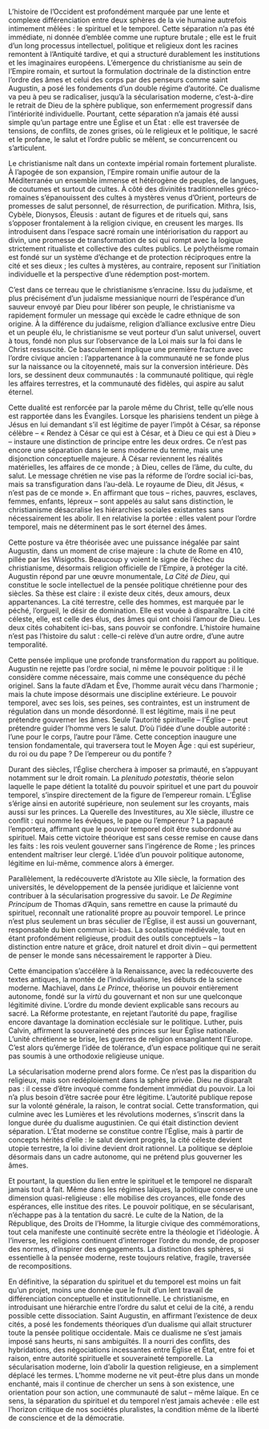 L’histoire de l’Occident est profondément marquée par une lente et complexe différenciation entre deux sphères de la vie humaine autrefois intimement mêlées : le spirituel et le temporel. Cette séparation n’a pas été immédiate, ni donnée d’emblée comme une rupture brutale ; elle est le fruit d’un long processus intellectuel, politique et religieux dont les racines remontent à l’Antiquité tardive, et qui a structuré durablement les institutions et les imaginaires européens. L’émergence du christianisme au sein de l’Empire romain, et surtout la formulation doctrinale de la distinction entre l’ordre des âmes et celui des corps par des penseurs comme saint Augustin, a posé les fondements d’un double régime d’autorité. Ce dualisme va peu à peu se radicaliser, jusqu’à la sécularisation moderne, c’est-à-dire le retrait de Dieu de la sphère publique, son enfermement progressif dans l’intériorité individuelle. Pourtant, cette séparation n’a jamais été aussi simple qu’un partage entre une Église et un État : elle est traversée de tensions, de conflits, de zones grises, où le religieux et le politique, le sacré et le profane, le salut et l’ordre public se mêlent, se concurrencent ou s’articulent.

Le christianisme naît dans un contexte impérial romain fortement pluraliste. À l’apogée de son expansion, l’Empire romain unifie autour de la Méditerranée un ensemble immense et hétérogène de peuples, de langues, de coutumes et surtout de cultes. À côté des divinités traditionnelles gréco-romaines s’épanouissent des cultes à mystères venus d’Orient, porteurs de promesses de salut personnel, de résurrection, de purification. Mithra, Isis, Cybèle, Dionysos, Éleusis : autant de figures et de rituels qui, sans s’opposer frontalement à la religion civique, en creusent les marges. Ils introduisent dans l’espace sacré romain une intériorisation du rapport au divin, une promesse de transformation de soi qui rompt avec la logique strictement ritualiste et collective des cultes publics. Le polythéisme romain est fondé sur un système d’échange et de protection réciproques entre la cité et ses dieux ; les cultes à mystères, au contraire, reposent sur l’initiation individuelle et la perspective d’une rédemption post-mortem.

C’est dans ce terreau que le christianisme s’enracine. Issu du judaïsme, et plus précisément d’un judaïsme messianique nourri de l’espérance d’un sauveur envoyé par Dieu pour libérer son peuple, le christianisme va rapidement formuler un message qui excède le cadre ethnique de son origine. À la différence du judaïsme, religion d’alliance exclusive entre Dieu et un peuple élu, le christianisme se veut porteur d’un salut universel, ouvert à tous, fondé non plus sur l’observance de la Loi mais sur la foi dans le Christ ressuscité. Ce basculement implique une première fracture avec l’ordre civique ancien : l’appartenance à la communauté ne se fonde plus sur la naissance ou la citoyenneté, mais sur la conversion intérieure. Dès lors, se dessinent deux communautés : la communauté politique, qui règle les affaires terrestres, et la communauté des fidèles, qui aspire au salut éternel.

Cette dualité est renforcée par la parole même du Christ, telle qu’elle nous est rapportée dans les Évangiles. Lorsque les pharisiens tendent un piège à Jésus en lui demandant s’il est légitime de payer l’impôt à César, sa réponse célèbre – « Rendez à César ce qui est à César, et à Dieu ce qui est à Dieu » – instaure une distinction de principe entre les deux ordres. Ce n’est pas encore une séparation dans le sens moderne du terme, mais une disjonction conceptuelle majeure. À César reviennent les réalités matérielles, les affaires de ce monde ; à Dieu, celles de l’âme, du culte, du salut. Le message chrétien ne vise pas la réforme de l’ordre social ici-bas, mais sa transfiguration dans l’au-delà. Le royaume de Dieu, dit Jésus, « n’est pas de ce monde ». En affirmant que tous – riches, pauvres, esclaves, femmes, enfants, lépreux – sont appelés au salut sans distinction, le christianisme désacralise les hiérarchies sociales existantes sans nécessairement les abolir. Il en relativise la portée : elles valent pour l’ordre temporel, mais ne déterminent pas le sort éternel des âmes.

Cette posture va être théorisée avec une puissance inégalée par saint Augustin, dans un moment de crise majeure : la chute de Rome en 410, pillée par les Wisigoths. Beaucoup y voient le signe de l’échec du christianisme, désormais religion officielle de l’Empire, à protéger la cité. Augustin répond par une œuvre monumentale, _La Cité de Dieu_, qui constitue le socle intellectuel de la pensée politique chrétienne pour des siècles. Sa thèse est claire : il existe deux cités, deux amours, deux appartenances. La cité terrestre, celle des hommes, est marquée par le péché, l’orgueil, le désir de domination. Elle est vouée à disparaître. La cité céleste, elle, est celle des élus, des âmes qui ont choisi l’amour de Dieu. Les deux cités cohabitent ici-bas, sans pouvoir se confondre. L’histoire humaine n’est pas l’histoire du salut : celle-ci relève d’un autre ordre, d’une autre temporalité.

Cette pensée implique une profonde transformation du rapport au politique. Augustin ne rejette pas l’ordre social, ni même le pouvoir politique : il le considère comme nécessaire, mais comme une conséquence du péché originel. Sans la faute d’Adam et Ève, l’homme aurait vécu dans l’harmonie ; mais la chute impose désormais une discipline extérieure. Le pouvoir temporel, avec ses lois, ses peines, ses contraintes, est un instrument de régulation dans un monde désordonné. Il est légitime, mais il ne peut prétendre gouverner les âmes. Seule l’autorité spirituelle – l’Église – peut prétendre guider l’homme vers le salut. D’où l’idée d’une double autorité : l’une pour le corps, l’autre pour l’âme. Cette conception inaugure une tension fondamentale, qui traversera tout le Moyen Âge : qui est supérieur, du roi ou du pape ? De l’empereur ou du pontife ?

Durant des siècles, l’Église cherchera à imposer sa primauté, en s’appuyant notamment sur le droit romain. La _plenitudo potestatis_, théorie selon laquelle le pape détient la totalité du pouvoir spirituel et une part du pouvoir temporel, s’inspire directement de la figure de l’empereur romain. L’Église s’érige ainsi en autorité supérieure, non seulement sur les croyants, mais aussi sur les princes. La Querelle des Investitures, au XIe siècle, illustre ce conflit : qui nomme les évêques, le pape ou l’empereur ? La papauté l’emportera, affirmant que le pouvoir temporel doit être subordonné au spirituel. Mais cette victoire théorique est sans cesse remise en cause dans les faits : les rois veulent gouverner sans l’ingérence de Rome ; les princes entendent maîtriser leur clergé. L’idée d’un pouvoir politique autonome, légitime en lui-même, commence alors à émerger.

Parallèlement, la redécouverte d’Aristote au XIIe siècle, la formation des universités, le développement de la pensée juridique et laïcienne vont contribuer à la sécularisation progressive du savoir. Le _De Regimine Principum_ de Thomas d’Aquin, sans remettre en cause la primauté du spirituel, reconnaît une rationalité propre au pouvoir temporel. Le prince n’est plus seulement un bras séculier de l’Église, il est aussi un gouvernant, responsable du bien commun ici-bas. La scolastique médiévale, tout en étant profondément religieuse, produit des outils conceptuels – la distinction entre nature et grâce, droit naturel et droit divin – qui permettent de penser le monde sans nécessairement le rapporter à Dieu.

Cette émancipation s’accélère à la Renaissance, avec la redécouverte des textes antiques, la montée de l’individualisme, les débuts de la science moderne. Machiavel, dans _Le Prince_, théorise un pouvoir entièrement autonome, fondé sur la _virtù_ du gouvernant et non sur une quelconque légitimité divine. L’ordre du monde devient explicable sans recours au sacré. La Réforme protestante, en rejetant l’autorité du pape, fragilise encore davantage la domination ecclésiale sur le politique. Luther, puis Calvin, affirment la souveraineté des princes sur leur Église nationale. L’unité chrétienne se brise, les guerres de religion ensanglantent l’Europe. C’est alors qu’émerge l’idée de tolérance, d’un espace politique qui ne serait pas soumis à une orthodoxie religieuse unique.

La sécularisation moderne prend alors forme. Ce n’est pas la disparition du religieux, mais son redéploiement dans la sphère privée. Dieu ne disparaît pas : il cesse d’être invoqué comme fondement immédiat du pouvoir. La loi n’a plus besoin d’être sacrée pour être légitime. L’autorité publique repose sur la volonté générale, la raison, le contrat social. Cette transformation, qui culmine avec les Lumières et les révolutions modernes, s’inscrit dans la longue durée du dualisme augustinien. Ce qui était distinction devient séparation. L’État moderne se constitue contre l’Église, mais à partir de concepts hérités d’elle : le salut devient progrès, la cité céleste devient utopie terrestre, la loi divine devient droit rationnel. La politique se déploie désormais dans un cadre autonome, qui ne prétend plus gouverner les âmes.

Et pourtant, la question du lien entre le spirituel et le temporel ne disparaît jamais tout à fait. Même dans les régimes laïques, la politique conserve une dimension quasi-religieuse : elle mobilise des croyances, elle fonde des espérances, elle institue des rites. Le pouvoir politique, en se sécularisant, n’échappe pas à la tentation du sacré. Le culte de la Nation, de la République, des Droits de l’Homme, la liturgie civique des commémorations, tout cela manifeste une continuité secrète entre la théologie et l’idéologie. À l’inverse, les religions continuent d’interroger l’ordre du monde, de proposer des normes, d’inspirer des engagements. La distinction des sphères, si essentielle à la pensée moderne, reste toujours relative, fragile, traversée de recompositions.

En définitive, la séparation du spirituel et du temporel est moins un fait qu’un projet, moins une donnée que le fruit d’un lent travail de différenciation conceptuelle et institutionnelle. Le christianisme, en introduisant une hiérarchie entre l’ordre du salut et celui de la cité, a rendu possible cette dissociation. Saint Augustin, en affirmant l’existence de deux cités, a posé les fondements théoriques d’un dualisme qui allait structurer toute la pensée politique occidentale. Mais ce dualisme ne s’est jamais imposé sans heurts, ni sans ambiguïtés. Il a nourri des conflits, des hybridations, des négociations incessantes entre Église et État, entre foi et raison, entre autorité spirituelle et souveraineté temporelle. La sécularisation moderne, loin d’abolir la question religieuse, en a simplement déplacé les termes. L’homme moderne ne vit peut-être plus dans un monde enchanté, mais il continue de chercher un sens à son existence, une orientation pour son action, une communauté de salut – même laïque. En ce sens, la séparation du spirituel et du temporel n’est jamais achevée : elle est l’horizon critique de nos sociétés pluralistes, la condition même de la liberté de conscience et de la démocratie.